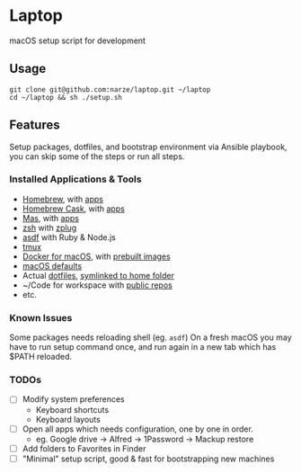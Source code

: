 # Laptop
macOS setup script for development

## Usage
```shell
git clone git@github.com:narze/laptop.git ~/laptop
cd ~/laptop && sh ./setup.sh
```

## Features
Setup packages, dotfiles, and bootstrap environment via Ansible playbook, you can skip some of the steps or run all steps.

### Installed Applications & Tools
- [Homebrew](https://brew.sh), with [apps](./ansible/roles/packages/tasks/homebrew.yml)
- [Homebrew Cask](https://github.com/Homebrew/homebrew-cask), with [apps](./ansible/roles/packages/tasks/cask.yml)
- [Mas](https://github.com/mas-cli/mas), with [apps](./ansible/roles/packages/tasks/mas.yml)
- [zsh](http://zsh.org/) with [zplug](https://github.com/zplug/zplug)
- [asdf](https://asdf-vm.com) with Ruby & Node.js
- [tmux](https://github.com/tmux/tmux/)
- [Docker for macOS](https://docs.docker.com/docker-for-mac/), with [prebuilt images](./ansible/roles/packages/tasks/docker.yml)
- [macOS defaults](./etc/macos)
- Actual [dotfiles](./etc), [symlinked to home folder](./ansible/roles/local/tasks/dotfiles.yml)
- ~/Code for workspace with [public repos](./ansible/roles/local/tasks/code.yml)
- etc.

### Known Issues
Some packages needs reloading shell (eg. `asdf`) On a fresh macOS you may have to run setup command once, and run again in a new tab which has $PATH reloaded.

### TODOs
- [ ] Modify system preferences
  - Keyboard shortcuts
  - Keyboard layouts
- [ ] Open all apps which needs configuration, one by one in order.
  - eg. Google drive -> Alfred -> 1Password -> Mackup restore
- [ ] Add folders to Favorites in Finder
- [ ] "Minimal" setup script, good & fast for bootstrapping new machines